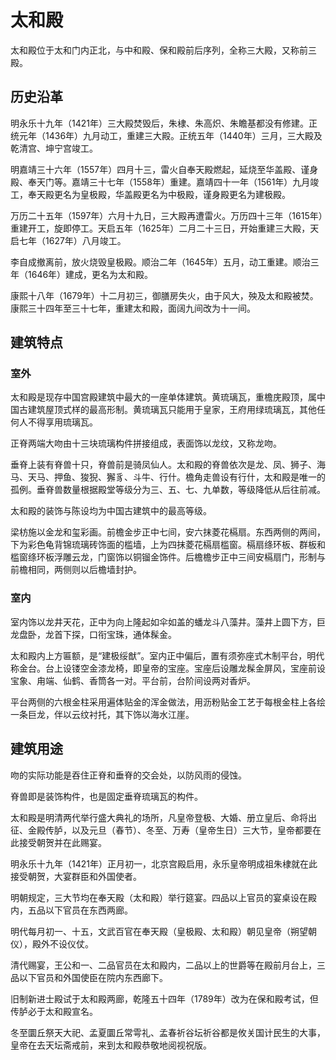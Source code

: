 # 太和殿

太和殿位于太和门内正北，与中和殿、保和殿前后序列，全称三大殿，又称前三殿。

## 历史沿革

明永乐十九年（1421年）三大殿焚毁后，朱棣、朱高炽、朱瞻基都没有修建。正统元年（1436年）九月动工，重建三大殿。正统五年（1440年）三月，三大殿及乾清宫、坤宁宫竣工。

明嘉靖三十六年（1557年）四月十三，雷火自奉天殿燃起，延烧至华盖殿、谨身殿、奉天门等。嘉靖三十七年（1558年）重建。嘉靖四十一年（1561年）九月竣工，奉天殿更名为皇极殿，华盖殿更名为中极殿，谨身殿更名为建极殿。

万历二十五年（1597年）六月十九日，三大殿再遭雷火。万历四十三年（1615年）重建开工，旋即停工。天启五年（1625年）二月二十三日，开始重建三大殿，天启七年（1627年）八月竣工。

李自成撤离前，放火烧毁皇极殿。顺治二年（1645年）五月，动工重建。顺治三年（1646年）建成，更名为太和殿。

康熙十八年（1679年）十二月初三，御膳房失火，由于风大，殃及太和殿被焚。康熙三十四年至三十七年，重建太和殿，面阔九间改为十一间。

## 建筑特点

### 室外

太和殿是现存中国宫殿建筑中最大的一座单体建筑。黄琉璃瓦，重檐庑殿顶，属中国古建筑屋顶式样的最高形制。黄琉璃瓦只能用于皇家，王府用绿琉璃瓦，其他任何人不得享用琉璃瓦。

正脊两端大吻由十三块琉璃构件拼接组成，表面饰以龙纹，又称龙吻。

垂脊上装有脊兽十只，脊兽前是骑凤仙人。太和殿的脊兽依次是龙、凤、狮子、海马、天马、押鱼、狻猊、獬豸、斗牛、行什。檐角走兽设有行什，太和殿是唯一的孤例。垂脊兽数量根据殿堂等级分为三、五、七、九单数，等级降低从后往前减。

太和殿的装饰与陈设均为中国古建筑中的最高等级。

梁枋施以金龙和玺彩画。前檐金步正中七间，安六抹菱花槅扇。东西两侧的两间，下为彩色龟背锦琉璃砖饰面的槛墙，上为四抹菱花槅扇槛窗。槅扇绦环板、群板和槛窗绦环板浮雕云龙，门窗饰以铜镏金饰件。后檐檐步正中三间安槅扇门，形制与前檐相同，两侧则以后檐墙封护。

### 室内

室内饰以龙井天花，正中为向上隆起如伞如盖的蟠龙斗八藻井。藻井上圆下方，巨龙盘卧，龙首下探，口衔宝珠，通体髹金。

太和殿内上方匾额，是“建极绥猷”。室内正中偏后，置有须弥座式木制平台，明代称金台。台上设镂空金漆龙椅，即皇帝的宝座。宝座后设雕龙髹金屏风，宝座前设宝象、甪端、仙鹤、香筒各一对。平台前，台阶间设两对香炉。

平台两侧的六根金柱采用遍体贴金的浑金做法，用沥粉贴金工艺于每根金柱上各绘一条巨龙，伴以云纹衬托，其下饰以海水江崖。

## 建筑用途

吻的实际功能是吞住正脊和垂脊的交会处，以防风雨的侵蚀。

脊兽即是装饰构件，也是固定垂脊琉璃瓦的构件。

太和殿是明清两代举行盛大典礼的场所，凡皇帝登极、大婚、册立皇后、命将出征、金殿传胪，以及元旦（春节）、冬至、万寿（皇帝生日）三大节，皇帝都要在此接受朝贺并在此赐宴。

明永乐十九年（1421年）正月初一，北京宫殿启用，永乐皇帝明成祖朱棣就在此接受朝贺，大宴群臣和外国使者。

明朝规定，三大节均在奉天殿（太和殿）举行筵宴。四品以上官员的宴桌设在殿内，五品以下官员在东西两廊。

明代每月初一、十五，文武百官在奉天殿（皇极殿、太和殿）朝见皇帝（朔望朝仪），殿外不设仪仗。

清代赐宴，王公和一、二品官员在太和殿内，二品以上的世爵等在殿前月台上，三品以下官员和外国使臣在院内东西廊下。

旧制新进士殿试于太和殿两廊，乾隆五十四年（1789年）改为在保和殿考试，但传胪必于太和殿宣名。

冬至圜丘祭天大祀、孟夏圜丘常雩礼、孟春祈谷坛祈谷都是攸关国计民生的大事，皇帝在去天坛斋戒前，来到太和殿恭敬地阅视祝版。
